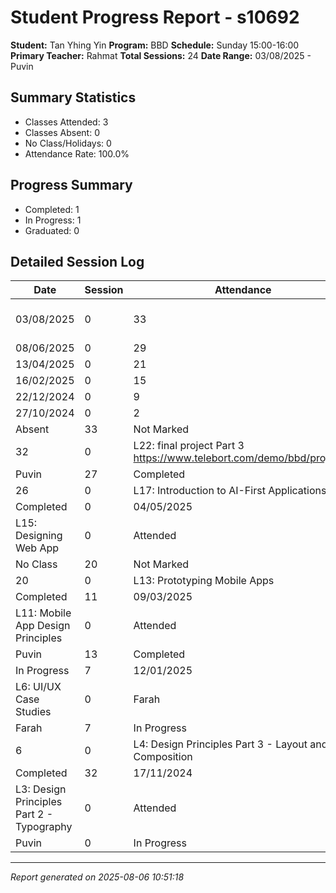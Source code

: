 # Student Progress Report - s10692
**Student:** Tan Yhing Yin
**Program:** BBD
**Schedule:** Sunday 15:00-16:00
**Primary Teacher:** Rahmat
**Total Sessions:** 24
**Date Range:** 03/08/2025 - Puvin

## Summary Statistics
- Classes Attended: 3
- Classes Absent: 0
- No Class/Holidays: 0
- Attendance Rate: 100.0%

## Progress Summary
- Completed: 1
- In Progress: 1
- Graduated: 0

## Detailed Session Log
| Date | Session | Attendance | Teacher | Progress | Lesson |
|------|---------|------------|---------|----------|--------|
| 03/08/2025 | 0 | 33 | Rahmat | L22: Final Project (Part 3) https://www.telebort.com/demo/bbd/project/4 https://forms.gle/6x49UfWEhQ3Rn5LC9 | 27/07/2025 |
| 08/06/2025 | 0 | 29 | Rahmat | L19: Quiz 2\nL20 : Final Project (Part 1) | 01/06/2025 |
| 13/04/2025 | 0 | 21 | Rahmat | Teacher Parent Day | 06/04/2025 |
| 16/02/2025 | 0 | 15 | Rahmat | L8: Introduction to Project Documentation | 09/02/2025 |
| 22/12/2024 | 0 | 9 | Rahmat | L5: Creating Your Own Brand Guideline | 15/12/2024 |
| 27/10/2024 | 0 | 2 | Rahmat | L1: Introduction of Product Design & Figma | 20/10/2024 |
| Absent | 33 | Not Marked | Rahmat | 13/07/2025 | Rahmat |
| 32 | 0 | L22: final project Part 3 https://www.telebort.com/demo/bbd/project/4 | Rahmat | Rahmat | 31 |
| Puvin | 27 | Completed | Rahmat | 18/05/2025 | Puvin |
| 26 | 0 | L17: Introduction to AI-First Applications | Rahmat | Puvin | 25 |
| Completed | 0 | 04/05/2025 | Rahmat | 23 | Completed |
| L15: Designing Web App | 0 | Attended | Puvin | In Progress | L14: Web App Design |
| No Class | 20 | Not Marked | Rahmat | 23/03/2025 | No Class |
| 20 | 0 | L13: Prototyping Mobile Apps | Rahmat | Puvin | 19 |
| Completed | 11 | 09/03/2025 | Rahmat | 17 | In Progress |
| L11: Mobile App Design Principles | 0 | Attended | Puvin | Completed | L10: Quiz |
| Puvin | 13 | Completed | Rahmat | 26/01/2025 | Puvin |
| In Progress | 7 | 12/01/2025 | Rahmat | 10 | Completed |
| L6: UI/UX Case Studies | 0 | Farah | Rahmat | Not Started | Teacher Parent Day |
| Farah | 7 | In Progress | Rahmat | 01/12/2024 | Farah |
| 6 | 0 | L4: Design Principles Part 3 - Layout and Composition | Rahmat | Farah | 5 |
| Completed | 32 | 17/11/2024 | Rahmat | 3 | In Progress |
| L3: Design Principles Part 2 - Typography | 0 | Attended | Puvin | Not Started |  |
| Puvin | 0 | In Progress | Rahmat | Not Started |  |

---
*Report generated on 2025-08-06 10:51:18*